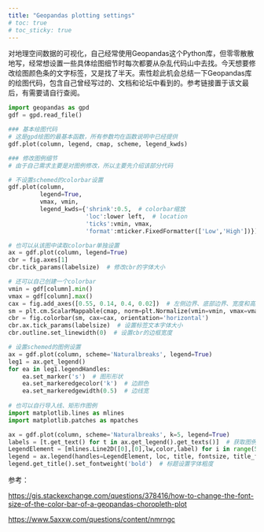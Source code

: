 ```yaml
---
title: "Geopandas plotting settings"
# toc: true
# toc_sticky: true
---
```


对地理空间数据的可视化，自己经常使用Geopandas这个Python库，但零零散散地写，经常想设置一些具体绘图细节时每次都要从杂乱代码山中去找。今天想要修改绘图颜色条的文字标签，又是找了半天。索性趁此机会总结一下Geopandas库的绘图代码，包含自己曾经写过的、文档和论坛中看到的。参考链接置于该文最后，有需要请自行查阅。

```python
import geopandas as gpd
gdf = gpd.read_file()

### 基本绘图代码
# 这是gpd绘图的最基本函数，所有参数均在函数说明中已经提供
gdf.plot(column, legend, cmap, scheme, legend_kwds)

### 修改图例细节
# 由于自己需求主要是对图例修改，所以主要先介绍该部分代码

# 不设置schemed的colorbar设置
gdf.plot(column, 
         legend=True, 
         vmax, vmin,
         legend_kwds={'shrink':0.5,  # colorbar缩放
                      'loc':lower left,  # location
                      'ticks':vmin, vmax,
                      'format':mticker.FixedFormatter(['Low','High'])})  # 设置对应ticks的文字标签

# 也可以从该图中读取colorbar单独设置
ax = gdf.plot(column, legend=True)
cbr = fig.axes[1] 
cbr.tick_params(labelsize)  # 修改cbr的字体大小

# 还可以自己创建一个colorbar
vmin = gdf[column].min()
vmax = gdf[column].max()
cax = fig.add_axes([0.55, 0.14, 0.4, 0.02])  # 左侧边界、底部边界、宽度和高度
sm = plt.cm.ScalarMappable(cmap, norm=plt.Normalize(vmin=vmin, vmax=vmax))
cbr = fig.colorbar(sm, cax=cax, orientation='horizontal')
cbr.ax.tick_params(labelsize)  # 设置标签文本字体大小
cbr.outline.set_linewidth(0)  # 设置cbr的边框宽度

# 设置schemed的图例设置
ax = gdf.plot(column, scheme='Naturalbreaks', legend=True)
leg1 = ax.get_legend()
for ea in leg1.legendHandles:
    ea.set_marker('s')  # 图形形状
    ea.set_markeredgecolor('k')  # 边颜色
    ea.set_markeredgewidth(0.5)  # 边线宽
    
# 也可以自行导入线、矩形作图例
import matplotlib.lines as mlines
import matplotlib.patches as mpatches

ax = gdf.plot(column, scheme='Naturalbreaks', k=5, legend=True)
labels = [t.get_text() for t in ax.get_legend().get_texts()]  # 获取图例中的文本
LegendElement = [mlines.Line2D([0],[0],lw,color,label) for i in range(5)]  # 为文本设置线形状、线宽和颜色，5是分类数量k
legend = ax.legend(handles=LegendElement, loc, title, fontsize, title_fontsize, frameon, shadow)
legend.get_title().set_fontweight('bold')  # 标题设置字体粗度
```



参考：

https://gis.stackexchange.com/questions/378416/how-to-change-the-font-size-of-the-color-bar-of-a-geopandas-choropleth-plot

https://www.5axxw.com/questions/content/nmrngc